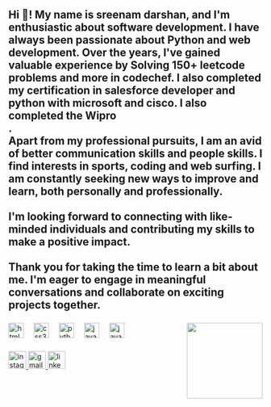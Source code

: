 <h2 align="left">Hi 👋! My name is sreenam darshan, and I'm enthusiastic about software development. I have always been passionate about Python and web development. Over the years, I've gained valuable experience by Solving 150+ leetcode problems and more in codechef. I also completed my certification in salesforce developer and python with microsoft and cisco. I also completed the Wipro <br>. <br>Apart from my professional pursuits, I am an avid of better communication skills and people skills. I find interests in sports, coding and web surfing. I am constantly seeking new ways to improve and learn, both personally and professionally.<br><br> I'm looking forward to connecting with like-minded individuals and contributing my skills to make a positive impact.<br><br>Thank you for taking the time to learn a bit about me. I'm eager to engage in meaningful conversations and collaborate on exciting projects together.</h2>

###

<img align="right" height="150" src="https://media.licdn.com/dms/image/D5603AQGoecOuK4ZMwg/profile-displayphoto-shrink_800_800/0/1691587807215?e=2147483647&v=beta&t=WfUznAANmp4OAqGHwVbhGc0B_mC3EwRM7hzIRv8rxwc"  />

###

<div align="left">
  <img src="https://cdn.jsdelivr.net/gh/devicons/devicon/icons/html5/html5-original.svg" height="30" alt="html5 logo"  />
  <img width="12" />
  <img src="https://cdn.jsdelivr.net/gh/devicons/devicon/icons/css3/css3-original.svg" height="30" alt="css3 logo"  />
  <img width="12" />
  <img src="https://cdn.jsdelivr.net/gh/devicons/devicon/icons/python/python-original.svg" height="30" alt="python logo"  />
  <img width="12" />
  <img src="https://cdn.jsdelivr.net/gh/devicons/devicon/icons/javascript/javascript-original.svg" height="30" alt="javascript logo"  />
  <img width="12" />
  <img src="https://cdn.jsdelivr.net/gh/devicons/devicon/icons/java/java-original.svg" height="30" alt="java logo"  />
</div>

###

<div align="left">
  <a href="https://instagram.com/myself_darshan2002?igshid=MzMyNGUyNmU2YQ==" target="_blank">
    <img src="https://img.shields.io/static/v1?message=Instagram&logo=instagram&label=&color=E4405F&logoColor=white&labelColor=&style=for-the-badge" height="35" alt="instagram logo"  />
  </a>
  <a href="darshanj590@gmail.com" target="_blank">
    <img src="https://img.shields.io/static/v1?message=Gmail&logo=gmail&label=&color=D14836&logoColor=white&labelColor=&style=for-the-badge" height="35" alt="gmail logo"  />
  </a>
  <a href="www.linkedin.com/in/sreenamdarshan-jawalkar-48021a283" target="_blank">
    <img src="https://img.shields.io/static/v1?message=LinkedIn&logo=linkedin&label=&color=0077B5&logoColor=white&labelColor=&style=for-the-badge" height="35" alt="linkedin logo"  />
  </a>
</div>

###
